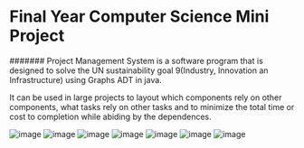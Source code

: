 # Final Year Computer Science Mini Project
####### Project Management System is a software program that is designed to solve the UN sustainability goal 9(Industry, Innovation an Infrastructure) using Graphs ADT in java. 

It can be used in large projects to layout which components rely on other components, what tasks rely on other tasks and to minimize the total time or cost to completion while abiding by the dependences. 

![image](https://user-images.githubusercontent.com/22587190/59606772-4257cd00-9112-11e9-8a42-639a0384a845.png)
![image](https://user-images.githubusercontent.com/22587190/59606831-64514f80-9112-11e9-9316-889c46d1609e.png)
![image](https://user-images.githubusercontent.com/22587190/59606843-6b785d80-9112-11e9-9fbd-a703c3cdd2dd.png)
![image](https://user-images.githubusercontent.com/22587190/59606854-716e3e80-9112-11e9-9190-da53d699bb57.png)
![image](https://user-images.githubusercontent.com/22587190/59606878-7cc16a00-9112-11e9-9e85-5bf9477fd330.png)
![image](https://user-images.githubusercontent.com/22587190/59606885-7f23c400-9112-11e9-894e-61bd18729905.png)
![image](https://user-images.githubusercontent.com/22587190/59606896-82b74b00-9112-11e9-997f-e334009541f2.png)
